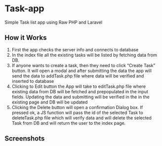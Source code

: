 # Task-app
Simple Task list app using Raw PHP and Laravel

## How it Works
1.	First the app checks the server info and connects to database
2.	In the index file all the existing tasks will be listed by fetching data from DB.
3.	If anyone wants to create a task, then they need to click “Create Task” button. It will open a modal and after submitting the data the app will send the data to addTask.php file where data will be verified and inserted to database
4.	Clicking to Edit button the App will take to editTask.php file where existing data from DB will be fetched and prepopulated in the input fields. Updating the data and submitting will be verified in the in the existing page and DB will be updated
5.	Clicking the Delete button will open a confirmation Dialog box. If pressed ok, a JS function will pass the id of the selected Task to deleteTask.php file which will verify data and will delete the selected Task from DB and will return the user to the index page.


## Screenshots




